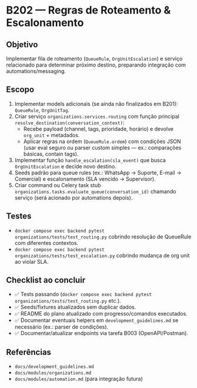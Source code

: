 # B202 — Regras de Roteamento & Escalonamento

## Objetivo
Implementar fila de roteamento (`QueueRule`, `OrgUnitEscalation`) e serviço relacionado para determinar próximo destino, preparando integração com automations/messaging.

## Escopo
1. Implementar models adicionais (se ainda não finalizados em B201): `QueueRule`, `OrgUnitTag`.
2. Criar serviço `organizations.services.routing` com função principal `resolve_destination(conversation_context)`:
   - Recebe payload (channel, tags, prioridade, horário) e devolve `org_unit` + metadados.
   - Aplicar regras na ordem (`QueueRule.ordem`) com condições JSON (usar eval seguro ou parser custom simples — ex.: comparações básicas, contain tags).
3. Implementar função `handle_escalation(sla_event)` que busca `OrgUnitEscalation` e decide novo destino.
4. Seeds padrão para queue rules (ex.: WhatsApp -> Suporte, E-mail -> Comercial) e escalonamento (SLA vencido -> Supervisor).
5. Criar command ou Celery task stub `organizations.tasks.evaluate_queue(conversation_id)` chamando serviço (será acionado por automations depois).

## Testes
- `docker compose exec backend pytest organizations/tests/test_routing.py` cobrindo resolução de QueueRule com diferentes contextos.
- `docker compose exec backend pytest organizations/tests/test_escalation.py` cobrindo mudança de org unit ao violar SLA.

## Checklist ao concluir
- ✅ Tests passando (`docker compose exec backend pytest organizations/tests/test_routing.py` etc.).
- ✅ Seeds/fixtures atualizados sem duplicar dados.
- ✅ README do plano atualizado com progresso/comandos executados.
- ✅ Documentar eventuais helpers em `development_guidelines.md` se necessário (ex.: parser de condições).
- ✅ Documentar/atualizar endpoints via tarefa B003 (OpenAPI/Postman).

## Referências
- `docs/development_guidelines.md`
- `docs/modules/organizations.md`
- `docs/modules/automation.md` (para integração futura)
